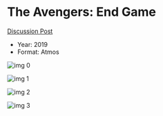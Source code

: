 # The Avengers: End Game

[Discussion Post](https://www.avsforum.com/threads/bass-eq-for-filtered-movies.2995212/post-58355484)

* Year: 2019
* Format: Atmos

![img 0](https://i.imgur.com/rMLepAG.jpg)

![img 1](https://i.imgur.com/LWxzAxH.jpg)

![img 2](https://i.imgur.com/TiaOR0G.jpg)

![img 3](https://i.imgur.com/SXfibYY.png)

